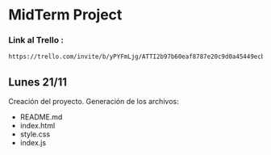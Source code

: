 # MidTerm Project

### Link al Trello :
```bash
https://trello.com/invite/b/yPYFmLjg/ATTI2b97b60eaf8787e20c9d0a45449ecb876DDD5ECC/midterm-project 
```

## Lunes 21/11
Creación del proyecto. Generación de los archivos:
- README.md
- index.html
- style.css
- index.js
